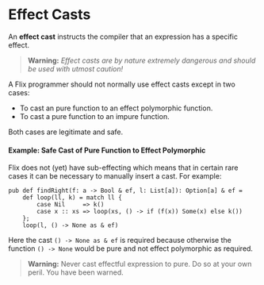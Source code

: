 # Effect Casts

An **effect cast** instructs the compiler that an expression has a specific effect.

> **Warning️️:** *Effect casts are by nature extremely dangerous and should be used with utmost caution!*

A Flix programmer should not normally use effect casts except in two cases:

- To cast an pure function to an effect polymorphic function.
- To cast a pure function to an impure function.

Both cases are legitimate and safe.

#### Example: Safe Cast of Pure Function to Effect Polymorphic

Flix does not (yet) have sub-effecting which means that in certain rare cases it 
can be necessary to manually insert a cast. For example:

```flix
pub def findRight(f: a -> Bool & ef, l: List[a]): Option[a] & ef =
    def loop(ll, k) = match ll {
        case Nil     => k()
        case x :: xs => loop(xs, () -> if (f(x)) Some(x) else k())
    };
    loop(l, () -> None as & ef)
```

Here the cast `() -> None as & ef` is required because otherwise 
the function `() -> None` would be pure and not effect polymorphic as required.

> **Warning:** Never cast effectful expression to pure. Do so at your own peril. You have been warned.

